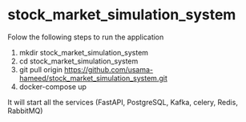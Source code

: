 # stock_market_simulation_system

Folow the following steps to run the application
1) mkdir stock_market_simulation_system
2) cd stock_market_simulation_system
3) git pull origin https://github.com/usama-hameed/stock_market_simulation_system.git
4) docker-compose up

It will start all the services (FastAPI, PostgreSQL, Kafka, celery, Redis, RabbitMQ)
